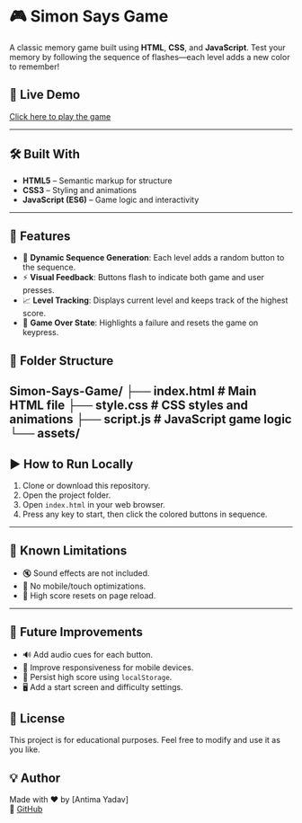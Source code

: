 # 🎮 Simon Says Game

A classic memory game built using **HTML**, **CSS**, and **JavaScript**. Test your memory by following the sequence of flashes—each level adds a new color to remember!

## 🚀 Live Demo
[Click here to play the game](https://68b92b56c90c42ba1fbf0a47--frabjous-elf-733c9a.netlify.app/) 

---

## 🛠️ Built With
- **HTML5** – Semantic markup for structure
- **CSS3** – Styling and animations
- **JavaScript (ES6)** – Game logic and interactivity

---

## 🎯 Features
- 🎲 **Dynamic Sequence Generation**: Each level adds a random button to the sequence.
- ⚡ **Visual Feedback**: Buttons flash to indicate both game and user presses.
- 📈 **Level Tracking**: Displays current level and keeps track of the highest score.
- 🔴 **Game Over State**: Highlights a failure and resets the game on keypress.
## 📁 Folder Structure
Simon-Says-Game/ ├── index.html          # Main HTML file ├── style.css           # CSS styles and animations ├── script.js           # JavaScript game logic └── assets/    
---

## ▶️ How to Run Locally
1. Clone or download this repository.
2. Open the project folder.
3. Open `index.html` in your web browser.
4. Press any key to start, then click the colored buttons in sequence.

---

## 📌 Known Limitations
- 🔇 Sound effects are not included.
- 📱 No mobile/touch optimizations.
- 💾 High score resets on page reload.

---

## 🌟 Future Improvements
- 🔊 Add audio cues for each button.
- 📱 Improve responsiveness for mobile devices.
- 💾 Persist high score using `localStorage`.
- 🖥️ Add a start screen and difficulty settings.
## 📃 License
This project is for educational purposes. Feel free to modify and use it as you like.

## 💡 Author
Made with ❤️ by [Antima Yadav]  
🔗 [GitHub](https://github.com/antima789779) 

